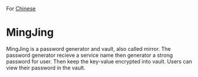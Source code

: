 For [Chinese](https://github.com/nzyt1/mingjing/blob/master/README-zh.MD)

# MingJing
MingJing is a password generator and vault, also called mirror. 
The password generator recieve a service name then generator a strong password for user.
Then keep the key-value encrypted into vault. Users can view their password in the vault. 
